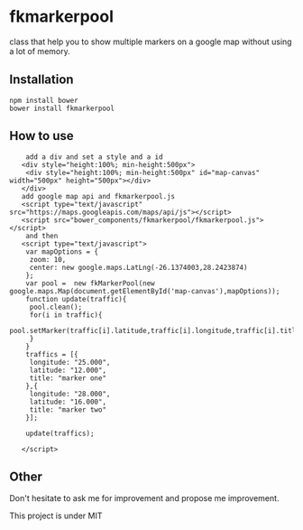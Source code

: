 # fkmarkerpool
 class that help you to show multiple markers on a google map without using a lot of memory.

## Installation

    npm install bower
    bower install fkmarkerpool

## How to use

        add a div and set a style and a id
       <div style="height:100%; min-height:500px">
        <div style="height:100%; min-height:500px" id="map-canvas" width="500px" height="500px"></div>
       </div>
       add google map api and fkmarkerpool.js
       <script type="text/javascript" src="https://maps.googleapis.com/maps/api/js"></script>
       <script src="bower_components/fkmarkerpool/fkmarkerpool.js"></script>
        and then
       <script type="text/javascript">
        var mapOptions = {
         zoom: 10,
         center: new google.maps.LatLng(-26.1374003,28.2423874)
        };
        var pool =  new fkMarkerPool(new google.maps.Map(document.getElementById('map-canvas'),mapOptions));
        function update(traffic){
         pool.clean();
         for(i in traffic){
          pool.setMarker(traffic[i].latitude,traffic[i].longitude,traffic[i].title);
         }
        }
        traffics = [{
         longitude: "25.000",
         latitude: "12.000",
         title: "marker one"
        },{
         longitude: "28.000",
         latitude: "16.000",
         title: "marker two"
        }];
        
        update(traffics);
        
       </script>

## Other

Don't hesitate to ask me for improvement and propose me improvement.

This project is under MIT

